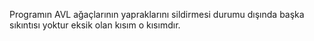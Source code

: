 Programın AVL ağaçlarının yapraklarını sildirmesi durumu dışında başka sıkıntısı yoktur eksik olan kısım o kısımdır.
